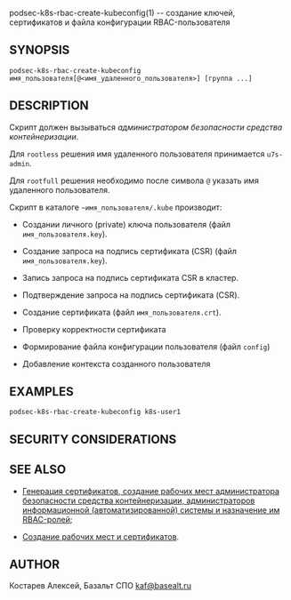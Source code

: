podsec-k8s-rbac-create-kubeconfig(1) -- создание ключей, сертификатов и файла конфигурации RBAC-пользователя

## SYNOPSIS

`podsec-k8s-rbac-create-kubeconfig имя_пользователя[@<имя_удаленного_пользователя>] [группа ...]`

## DESCRIPTION

Скрипт должен вызываться *администратором безопасности средства контейнеризации*.

Для `rootless` решения имя удаленного пользователя принимается `u7s-admin`.

Для `rootfull` решения необходимо после символа `@` указать имя удаленного пользователя.

Скрипт в каталоге `~имя_пользователя/.kube` производит:

- Создании личного (private) ключа пользователя (файл `имя_пользователя.key`).

- Создание запроса на подпись сертификата (CSR) (файл `имя_пользователя.key`).

- Запись запроса на подпись сертификата CSR в кластер.

- Подтверждение запроса на подпись сертификата (CSR).

- Создание сертификата (файл `имя_пользователя.crt`).

- Проверку корректности сертификата

- Формирование файла конфигурации пользователя (файл `config`)

- Добавление контекста созданного пользователя

## EXAMPLES

`podsec-k8s-rbac-create-kubeconfig k8s-user1`

## SECURITY CONSIDERATIONS

## SEE ALSO

- [Генерация сертификатов, создание рабочих мест администратора безопасности средства контейнеризации, администраторов информационной (автоматизированной) системы и назначение им RBAC-ролей](https://github.com/alt-cloud/podsec/blob/master/k8s/RBAC/addUser/README.md);

- [Создание рабочих мест и сертификатов](https://github.com/alt-cloud/podsec/blob/master/k8s/RBAC/addUser/clusterroleBinding.md).

## AUTHOR

Костарев Алексей, Базальт СПО
kaf@basealt.ru
